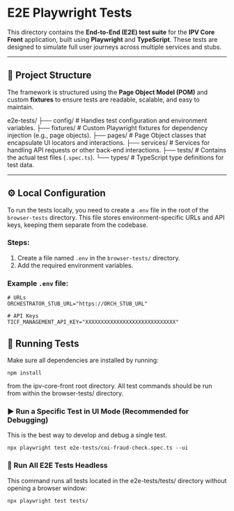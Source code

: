 # E2E Playwright Tests

This directory contains the **End-to-End (E2E) test suite** for the **IPV Core Front** application, built using **Playwright** and **TypeScript**. These tests are designed to simulate full user journeys across multiple services and stubs.

---

## 📁 Project Structure

The framework is structured using the **Page Object Model (POM)** and custom **fixtures** to ensure tests are readable, scalable, and easy to maintain.

e2e-tests/
├── config/             # Handles test configuration and environment variables.
├── fixtures/           # Custom Playwright fixtures for dependency injection (e.g., page objects).
├── pages/              # Page Object classes that encapsulate UI locators and interactions.
├── services/           # Services for handling API requests or other back-end interactions.
├── tests/              # Contains the actual test files (`.spec.ts`).
└── types/              # TypeScript type definitions for test data.


---

## ⚙️ Local Configuration

To run the tests locally, you need to create a `.env` file in the root of the `browser-tests` directory. This file stores environment-specific URLs and API keys, keeping them separate from the codebase.

### Steps:
1. Create a file named `.env` in the `browser-tests/` directory.
2. Add the required environment variables.

### Example `.env` file:

```env
# URLs
ORCHESTRATOR_STUB_URL="https://ORCH_STUB_URL"

# API Keys
TICF_MANAGEMENT_API_KEY="XXXXXXXXXXXXXXXXXXXXXXXXXXXXX"
```

## 🚀 Running Tests

Make sure all dependencies are installed by running:

```
npm install
```


from the ipv-core-front root directory. All test commands should be run from within the browser-tests/ directory.

### ▶️ Run a Specific Test in UI Mode (Recommended for Debugging)

This is the best way to develop and debug a single test.

`npx playwright test e2e-tests/coi-fraud-check.spec.ts --ui`

### 🤖 Run All E2E Tests Headless

This command runs all tests located in the e2e-tests/tests/ directory without opening a browser window:

```
npx playwright test tests/
```
